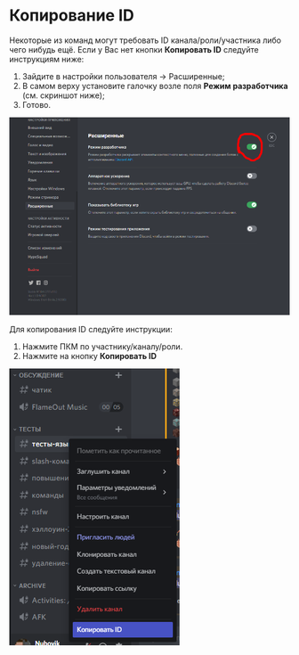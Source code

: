 # Копирование ID

Некоторые из команд могут требовать ID канала/роли/участника либо чего нибудь ещё. Если у Вас нет кнопки **Копировать ID** следуйте инструкциям ниже:

1. Зайдите в настройки пользователя -> Расширенные;
2. В самом верху установите галочку возле поля **Режим разработчика** (см. скриншот ниже);
3. Готово.

![](<../.gitbook/assets/image (174).png>)

Для копирования ID следуйте инструкции:

1. Нажмите ПКМ по участнику/каналу/роли.
2. Нажмите на кнопку **Копировать ID**

![Копирование идентификатора канала](<../.gitbook/assets/image (205).png>)
